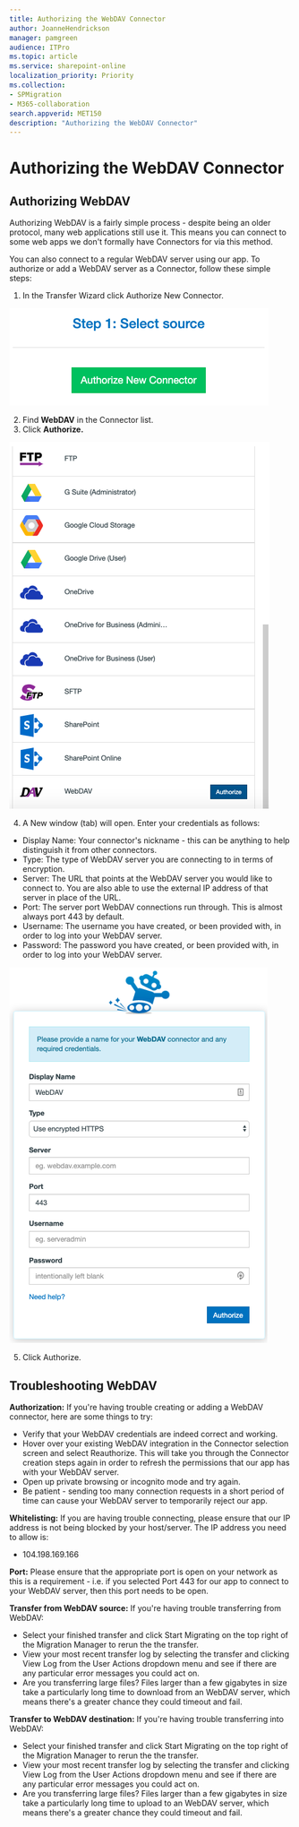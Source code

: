 ```yaml
---
title: Authorizing the WebDAV Connector
author: JoanneHendrickson
manager: pamgreen
audience: ITPro
ms.topic: article
ms.service: sharepoint-online
localization_priority: Priority
ms.collection: 
- SPMigration
- M365-collaboration
search.appverid: MET150
description: "Authorizing the WebDAV Connector"
---
```

# Authorizing the WebDAV Connector

## Authorizing WebDAV

Authorizing WebDAV is a fairly simple process - despite being an older protocol, many web applications still use it. This means you can connect to some web apps we don't formally have Connectors for via this method.

You can also connect to a regular WebDAV server using our app. To authorize or add a WebDAV server as a Connector, follow these simple steps:

1. In the Transfer Wizard click Authorize New Connector.

![Auth New Connector](media/clear_auth.png)

2. Find **WebDAV** in the Connector list.
3. Click **Authorize.**

![WebDAV Connector list](media/webdav_connector_list_auth.png)

4. A New window (tab) will open. Enter your credentials as follows:

- Display Name: Your connector's nickname - this can be anything to help distinguish it from other connectors.
- Type: The type of WebDAV server you are connecting to in terms of encryption.
- Server: The URL that points at the WebDAV server you would like to connect to. You are also able to use the external IP address of that server in place of the URL.
- Port: The server port WebDAV connections run through. This is almost always port 443 by default.
- Username: The username you have created, or been provided with, in order to log into your WebDAV server.
- Password: The password you have created, or been provided with, in order to log into your WebDAV server.

![WebDAV Name Connector](media/name-connector-webdav.png)

5. Click Authorize.

## Troubleshooting WebDAV

**Authorization:** If you're having trouble creating or adding a WebDAV connector, here are some things to try:

- Verify that your WebDAV credentials are indeed correct and working.
- Hover over your existing WebDAV integration in the Connector selection screen and select Reauthorize. This will take you through the Connector creation steps again in order to refresh the permissions that our app has with your WebDAV server.
- Open up private browsing or incognito mode and try again.
- Be patient - sending too many connection requests in a short period of time can cause your WebDAV server to temporarily reject our app.

**Whitelisting:** If you are having trouble connecting, please ensure that our IP address is not being blocked by your host/server. The IP address you need to allow is:
  - 104.198.169.166


**Port:** Please ensure that the appropriate port is open on your network as this is a requirement - i.e. if you selected Port 443 for our app to connect to your WebDAV server, then this port needs to be open.

**Transfer from WebDAV source:** If you're having trouble transferring from WebDAV:

- Select your finished transfer and click Start Migrating on the top right of the Migration Manager to rerun the the transfer.
- View your most recent transfer log by selecting the transfer and clicking View Log from the User Actions dropdown menu and see if there are any particular error messages you could act on.
- Are you transferring large files? Files larger than a few gigabytes in size take a particularly long time to download from an WebDAV server, which means there's a greater chance they could timeout and fail.

**Transfer to WebDAV destination:** If you're having trouble transferring into WebDAV:

- Select your finished transfer and click Start Migrating on the top right of the Migration Manager to rerun the the transfer.
- View your most recent transfer log by selecting the transfer and clicking View Log from the User Actions dropdown menu and see if there are any particular error messages you could act on.
- Are you transferring large files? Files larger than a few gigabytes in size take a particularly long time to upload to an WebDAV server, which means there's a greater chance they could timeout and fail.
